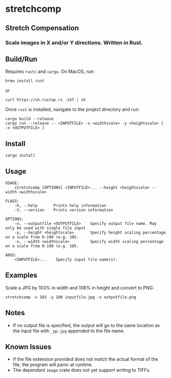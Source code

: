 # stretchcomp
## Stretch Compensation
### Scale images in X and/or Y directions. Written in Rust.

## Build/Run
Requires `rustc` and `cargo`. On MacOS, run:
```
brew install rust
```
or
```
curl https://sh.rustup.rs -sSf | sh
```

Once `rust` is installed, navigate to the project directory and run:
```
cargo build --release
cargo run --release -- <INPUTFILE> -x <widthscale> -y <heightscale> [ -o <OUTPUTFILE> ]
```

## Install
```
cargo install
```

## Usage
```
USAGE:
    stretchcomp [OPTIONS] <INPUTFILE>... --height <heightscale> --width <widthscale>

FLAGS:
    -h, --help       Prints help information
    -V, --version    Prints version information

OPTIONS:
    -o, --outputfile <OUTPUTFILE>    Specify output file name. May only be used with single file input
    -y, --height <heightscale>       Specify height scaling percentage on a scale from 0-100 (e.g. 105.
    -x, --width <widthscale>         Specify width scaling percentage on a scale from 0-100 (e.g. 105.

ARGS:
    <INPUTFILE>...    Specify input file name(s).
```

## Examples
Scale a JPG by 103% in width and  108% in height and convert to PNG:
```
stretchcomp -x 103 -y 108 inputfile.jpg -o outputfile.png
```

## Notes
- If no output file is specified, the output will go to the same location as the input file with `_pp.jpg` appended to the file name.

## Known Issues
- If the file extension provided does not match the actual format of the file, the program will panic at runtime.
- The dependant `image` crate does not yet support writing to TIFFs.